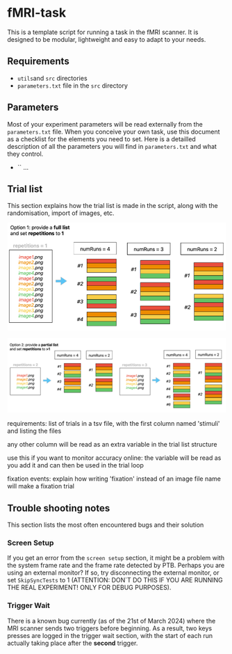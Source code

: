 # fMRI-task

This is a template script for running a task in the fMRI scanner. It is designed to be modular, lightweight and easy to adapt to your needs.

## Requirements

 - `utils`and `src` directories
 - `parameters.txt` file in the `src` directory

## Parameters

Most of your experiment parameters will be read externally from the `parameters.txt` file. When you conceive your own task, use this document as a checklist for the elements you need to set. Here is a detailled description of all the parameters you will find in `parameters.txt` and what they control.

- `` 
...

## Trial list

This section explains how the trial list is made in the script, along with the randomisation, import of images, etc.

![alt text](./src/readme_files/full_trial_list.png "Example 1: use a full trial list")

![alt text](./src/readme_files/partial_trial_list.png "Example 2: use a partial trial list")

requirements: list of trials in a tsv file, with the first column named 'stimuli' and listing the files

any other column will be read as an extra variable in the trial list structure

use this if you want to monitor accuracy online: the variable will be read as you add it and can then be used 
in the trial loop

fixation events: explain how writing 'fixation' instead of an image file name will make a fixation trial


## Trouble shooting notes

This section lists the most often encountered bugs and their solution

### Screen Setup
If you get an error from the `screen setup` section, it might be a problem with the system frame rate and the frame rate detected by PTB. Perhaps you are using an external monitor? If so, try disconnecting the external monitor, or set `SkipSyncTests` to 1 (ATTENTION: DON`T DO THIS IF YOU ARE RUNNING THE REAL EXPERIMENT! ONLY FOR DEBUG PURPOSES).

### Trigger Wait
There is a known bug currently (as of the 21st of March 2024) where the MRI scanner sends two triggers before beginning. As a result, two keys presses are logged in the trigger wait section, with the start of each run actually taking place after the **second** trigger.

